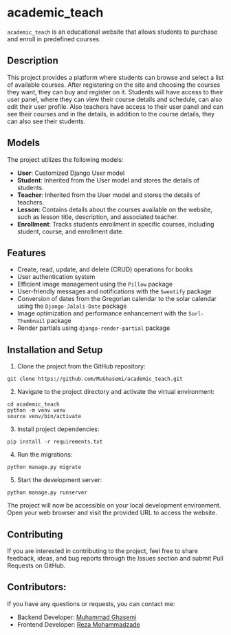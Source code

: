 # academic_teach

`academic_teach` is an educational website that allows students to purchase and enroll in predefined courses.

## Description

This project provides a platform where students can browse and select a list of available courses. After registering on the site and choosing the courses they want, they can buy and register on it. Students will have access to their user panel, where they can view their course details and schedule, can also edit their user profile.
Also teachers have access to their user panel and can see their courses and in the details, in addition to the course details, they can also see their students.

## Models

The project utilizes the following models:

- **User**: Customized Django User model
- **Student**: Inherited from the User model and stores the details of students.
- **Teacher**: Inherited from the User model and stores the details of teachers.
- **Lesson**: Contains details about the courses available on the website, such as lesson title, description, and associated teacher.
- **Enrollment**: Tracks students enrollment in specific courses, including student, course, and enrollment date.

## Features

- Create, read, update, and delete (CRUD) operations for books
- User authentication system
- Efficient image management using the `Pillow` package
- User-friendly messages and notifications with the `Sweetify` package
- Conversion of dates from the Gregorian calendar to the solar calendar using the `Django-Jalali-Date` package
- Image optimization and performance enhancement with the `Sorl-Thumbnail` package
- Render partials using `django-render-partial` package

## Installation and Setup

1. Clone the project from the GitHub repository:

```
git clone https://github.com/MuGhasemi/academic_teach.git
```

2. Navigate to the project directory and activate the virtual environment:

```
cd academic_teach
python -m venv venv
source venv/bin/activate
```

3. Install project dependencies:

```
pip install -r requirements.txt
```

4. Run the migrations:

```
python manage.py migrate
```

5. Start the development server:

```
python manage.py runserver
```

The project will now be accessible on your local development environment. Open your web browser and visit the provided URL to access the website.

## Contributing

If you are interested in contributing to the project, feel free to share feedback, ideas, and bug reports through the Issues section and submit Pull Requests on GitHub.


## Contributors:

If you have any questions or requests, you can contact me:

- Backend Developer: [Muhammad Ghasemi](https://github.com/MuGhasemi)
- Frontend Developer: [Reza Mohammadzade](https://github.com/reza-sdo)